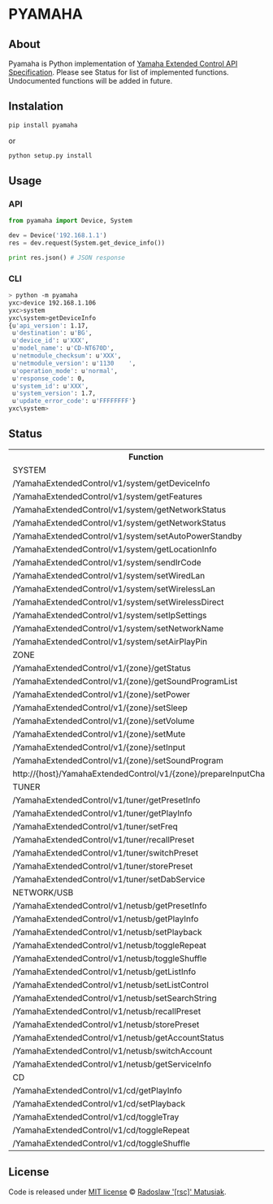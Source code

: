 # PYAMAHA

## About
Pyamaha is Python implementation of [Yamaha Extended Control API Specification](https://github.com/rsc-dev/pyamaha/blob/master/doc/YXC_API_Spec_Basic.pdf).
Please see Status for list of implemented functions.
Undocumented functions will be added in future.

## Instalation
```sh
pip install pyamaha
```
or
```sh
python setup.py install
```

## Usage
### API
```python
from pyamaha import Device, System

dev = Device('192.168.1.1')
res = dev.request(System.get_device_info())

print res.json() # JSON response
```

### CLI
```sh
> python -m pyamaha
yxc>device 192.168.1.106
yxc>system
yxc\system>getDeviceInfo
{u'api_version': 1.17,
 u'destination': u'BG',
 u'device_id': u'XXX',
 u'model_name': u'CD-NT670D',
 u'netmodule_checksum': u'XXX',
 u'netmodule_version': u'1130    ',
 u'operation_mode': u'normal',
 u'response_code': 0,
 u'system_id': u'XXX',
 u'system_version': 1.7,
 u'update_error_code': u'FFFFFFFF'}
yxc\system>
```

## Status
<table>
    <th>Function</th>
    <th>API</th>
    <th>CLI</th>
    <th>Info</th>
    <tr>
        <td colspan="4">SYSTEM</td>
    </tr>
    <tr>
        <td>/YamahaExtendedControl/v1/system/getDeviceInfo</td>
        <td>x</td>
        <td>-</td>
        <td>Documented</td>
    </tr>
    <tr>
        <td>/YamahaExtendedControl/v1/system/getFeatures</td>
        <td>x</td>
        <td>-</td>
        <td>Documented</td>
    </tr>
    <tr>
        <td>/YamahaExtendedControl/v1/system/getNetworkStatus</td>
        <td>x</td>
        <td>-</td>
        <td>Documented</td>
    </tr>
    <tr>
        <td>/YamahaExtendedControl/v1/system/getNetworkStatus</td>
        <td>x</td>
        <td>-</td>
        <td>Documented</td>
    </tr>
    <tr>
        <td>/YamahaExtendedControl/v1/system/setAutoPowerStandby</td>
        <td>x</td>
        <td>-</td>
        <td>Documented</td>
    </tr>
    <tr>
        <td>/YamahaExtendedControl/v1/system/getLocationInfo</td>
        <td>x</td>
        <td>-</td>
        <td>Documented</td>
    </tr>
    <tr>
        <td>/YamahaExtendedControl/v1/system/sendIrCode</td>
        <td>x</td>
        <td>-</td>
        <td>Documented</td>
    </tr>
    <tr>
        <td>/YamahaExtendedControl/v1/system/setWiredLan</td>
        <td>x</td>
        <td>-</td>
        <td>Documented</td>
    </tr>
    <tr>
        <td>/YamahaExtendedControl/v1/system/setWirelessLan</td>
        <td>x</td>
        <td>-</td>
        <td>Documented</td>
    </tr>
    <tr>
        <td>/YamahaExtendedControl/v1/system/setWirelessDirect</td>
        <td>x</td>
        <td>-</td>
        <td>Documented</td>
    </tr>    
    <tr>
        <td>/YamahaExtendedControl/v1/system/setIpSettings</td>
        <td>x</td>
        <td>-</td>
        <td>Documented</td>
    </tr>
    <tr>
        <td>/YamahaExtendedControl/v1/system/setNetworkName</td>
        <td>x</td>
        <td>-</td>
        <td>Documented</td>
    </tr> 
    <tr>
        <td>/YamahaExtendedControl/v1/system/setAirPlayPin</td>
        <td>x</td>
        <td>-</td>
        <td>Documented</td>
    </tr>     
<tr><td colspan="4">ZONE</td></tr>
<tr>
<td>/YamahaExtendedControl/v1/{zone}/getStatus</td>
<td>x</td>
<td>-</td>
<td>Documented</td>
</tr>
<tr>
<td>/YamahaExtendedControl/v1/{zone}/getSoundProgramList</td>
<td>x</td>
<td>-</td>
<td>Documented</td>
</tr>
<tr>
<td>/YamahaExtendedControl/v1/{zone}/setPower</td>
<td>x</td>
<td>-</td>
<td>Documented</td>
</tr>
<tr>
<td>/YamahaExtendedControl/v1/{zone}/setSleep</td>
<td>x</td>
<td>-</td>
<td>Documented</td>
</tr>
<tr>
<td>/YamahaExtendedControl/v1/{zone}/setVolume</td>
<td>x</td>
<td>-</td>
<td>Documented</td>
</tr>
<tr>
<td>/YamahaExtendedControl/v1/{zone}/setMute</td>
<td>x</td>
<td>-</td>
<td>Documented</td>
</tr>
<tr>
<td>/YamahaExtendedControl/v1/{zone}/setInput</td>
<td>x</td>
<td>-</td>
<td>Documented</td>
</tr>
<tr>
<td>/YamahaExtendedControl/v1/{zone}/setSoundProgram</td>
<td>x</td>
<td>-</td>
<td>Documented</td>
</tr>
<tr>
<td>http://{host}/YamahaExtendedControl/v1/{zone}/prepareInputChange</td>
<td>x</td>
<td>-</td>
<td>Documented</td>
</tr>
<tr><td colspan="4">TUNER</td></tr>
<tr>
<td>/YamahaExtendedControl/v1/tuner/getPresetInfo</td>
<td>x</td>
<td>-</td>
<td>Documented</td>
</tr>
<tr>
<td>/YamahaExtendedControl/v1/tuner/getPlayInfo</td>
<td>x</td>
<td>-</td>
<td>Documented</td>
</tr>
<tr>
<td>/YamahaExtendedControl/v1/tuner/setFreq</td>
<td>x</td>
<td>-</td>
<td>Documented</td>
</tr>
<tr>
<td>/YamahaExtendedControl/v1/tuner/recallPreset</td>
<td>x</td>
<td>-</td>
<td>Documented</td>
</tr>
<tr>
<td>/YamahaExtendedControl/v1/tuner/switchPreset</td>
<td>x</td>
<td>-</td>
<td>Documented</td>
</tr>
<tr>
<td>/YamahaExtendedControl/v1/tuner/storePreset</td>
<td>x</td>
<td>-</td>
<td>Documented</td>
</tr>
<tr>
<td>/YamahaExtendedControl/v1/tuner/setDabService</td>
<td>x</td>
<td>-</td>
<td>Documented</td>
</tr>
<tr><td colspan="4">NETWORK/USB</td></tr>
<tr>
<td>/YamahaExtendedControl/v1/netusb/getPresetInfo</td>
<td>x</td>
<td>-</td>
<td>Documented</td>
</tr>
<tr>
<td>/YamahaExtendedControl/v1/netusb/getPlayInfo</td>
<td>x</td>
<td>-</td>
<td>Documented</td>
</tr>
<tr>
<td>/YamahaExtendedControl/v1/netusb/setPlayback</td>
<td>x</td>
<td>-</td>
<td>Documented</td>
</tr>
<tr>
<td>/YamahaExtendedControl/v1/netusb/toggleRepeat</td>
<td>x</td>
<td>-</td>
<td>Documented</td>
</tr>
<tr>
<td>/YamahaExtendedControl/v1/netusb/toggleShuffle</td>
<td>x</td>
<td>-</td>
<td>Documented</td>
</tr>
<tr>
<td>/YamahaExtendedControl/v1/netusb/getListInfo</td>
<td>x</td>
<td>-</td>
<td>Documented</td>
</tr>
<tr>
<td>/YamahaExtendedControl/v1/netusb/setListControl</td>
<td>x</td>
<td>-</td>
<td>Documented</td>
</tr>
<tr>
<td>/YamahaExtendedControl/v1/netusb/setSearchString</td>
<td>-</td>
<td>-</td>
<td>Documented</td>
</tr>
<tr>
<td>/YamahaExtendedControl/v1/netusb/recallPreset</td>
<td>x</td>
<td>-</td>
<td>Documented</td>
</tr>
<tr>
<td>/YamahaExtendedControl/v1/netusb/storePreset</td>
<td>x</td>
<td>-</td>
<td>Documented</td>
</tr>
<tr>
<td>/YamahaExtendedControl/v1/netusb/getAccountStatus</td>
<td>x</td>
<td>-</td>
<td>Documented</td>
</tr>
<tr>
<td>/YamahaExtendedControl/v1/netusb/switchAccount</td>
<td>x</td>
<td>-</td>
<td>Documented</td>
</tr>
<tr>
<td>/YamahaExtendedControl/v1/netusb/getServiceInfo</td>
<td>x</td>
<td>-</td>
<td>Documented</td>
</tr>
<tr><td colspan="4">CD</td></tr>
<tr>
<td>/YamahaExtendedControl/v1/cd/getPlayInfo</td>
<td>x</td>
<td>-</td>
<td>Documented</td>
</tr>
<tr>
<td>/YamahaExtendedControl/v1/cd/setPlayback</td>
<td>x</td>
<td>-</td>
<td>Documented</td>
</tr>
<tr>
<td>/YamahaExtendedControl/v1/cd/toggleTray</td>
<td>x</td>
<td>-</td>
<td>Documented</td>
</tr>
<tr>
<td>/YamahaExtendedControl/v1/cd/toggleRepeat</td>
<td>x</td>
<td>-</td>
<td>Documented</td>
</tr>
<tr>
<td>/YamahaExtendedControl/v1/cd/toggleShuffle</td>
<td>x</td>
<td>-</td>
<td>Documented</td>
</tr>
</table>

## License
Code is released under [MIT license](https://github.com/rsc-dev/pyamaha/blob/master/LICENSE) © [Radoslaw '[rsc]' Matusiak](https://rm2084.blogspot.com/).